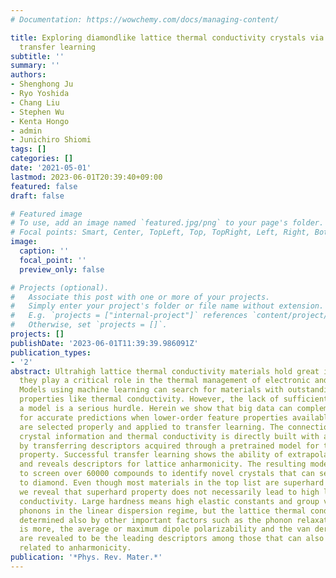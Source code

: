 ```yaml
---
# Documentation: https://wowchemy.com/docs/managing-content/

title: Exploring diamondlike lattice thermal conductivity crystals via feature-based
  transfer learning
subtitle: ''
summary: ''
authors:
- Shenghong Ju
- Ryo Yoshida
- Chang Liu
- Stephen Wu
- Kenta Hongo
- admin
- Junichiro Shiomi
tags: []
categories: []
date: '2021-05-01'
lastmod: 2023-06-01T20:39:40+09:00
featured: false
draft: false

# Featured image
# To use, add an image named `featured.jpg/png` to your page's folder.
# Focal points: Smart, Center, TopLeft, Top, TopRight, Left, Right, BottomLeft, Bottom, BottomRight.
image:
  caption: ''
  focal_point: ''
  preview_only: false

# Projects (optional).
#   Associate this post with one or more of your projects.
#   Simply enter your project's folder or file name without extension.
#   E.g. `projects = ["internal-project"]` references `content/project/deep-learning/index.md`.
#   Otherwise, set `projects = []`.
projects: []
publishDate: '2023-06-01T11:39:39.986091Z'
publication_types:
- '2'
abstract: Ultrahigh lattice thermal conductivity materials hold great importance since
  they play a critical role in the thermal management of electronic and optical devices.
  Models using machine learning can search for materials with outstanding higher-order
  properties like thermal conductivity. However, the lack of sufficient data to train
  a model is a serious hurdle. Herein we show that big data can complement small data
  for accurate predictions when lower-order feature properties available in big data
  are selected properly and applied to transfer learning. The connection between the
  crystal information and thermal conductivity is directly built with a neural network
  by transferring descriptors acquired through a pretrained model for the feature
  property. Successful transfer learning shows the ability of extrapolative prediction
  and reveals descriptors for lattice anharmonicity. The resulting model is employed
  to screen over 60000 compounds to identify novel crystals that can serve as alternatives
  to diamond. Even though most materials in the top list are superhard materials,
  we reveal that superhard property does not necessarily lead to high lattice thermal
  conductivity. Large hardness means high elastic constants and group velocity of
  phonons in the linear dispersion regime, but the lattice thermal conductivity is
  determined also by other important factors such as the phonon relaxation time. What
  is more, the average or maximum dipole polarizability and the van der Waals radius
  are revealed to be the leading descriptors among those that can also be qualitatively
  related to anharmonicity.
publication: '*Phys. Rev. Mater.*'
---
```

